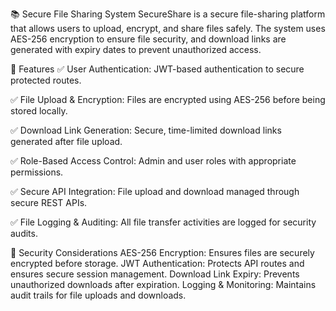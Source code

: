 📚 Secure File Sharing System
SecureShare is a secure file-sharing platform that allows users to upload, encrypt, and share files safely. The system uses AES-256 encryption to ensure file security, and download links are generated with expiry dates to prevent unauthorized access.

🚀 Features
✅ User Authentication:
JWT-based authentication to secure protected routes.

✅ File Upload & Encryption:
Files are encrypted using AES-256 before being stored locally.

✅ Download Link Generation:
Secure, time-limited download links generated after file upload.

✅ Role-Based Access Control:
Admin and user roles with appropriate permissions.

✅ Secure API Integration:
File upload and download managed through secure REST APIs.

✅ File Logging & Auditing:
All file transfer activities are logged for security audits.

🔐 Security Considerations
AES-256 Encryption: Ensures files are securely encrypted before storage.
JWT Authentication: Protects API routes and ensures secure session management.
Download Link Expiry: Prevents unauthorized downloads after expiration.
Logging & Monitoring: Maintains audit trails for file uploads and downloads.

